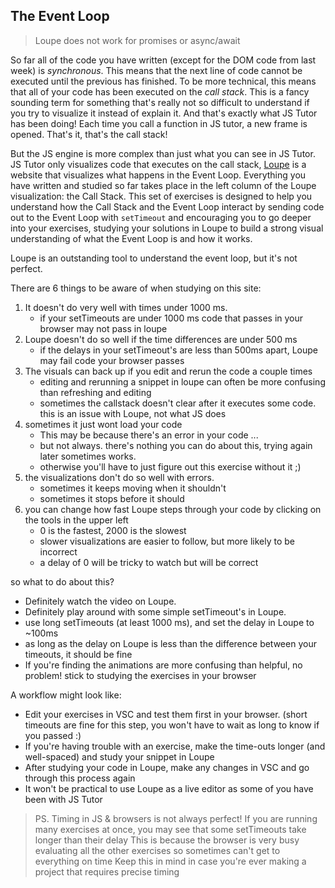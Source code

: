 ## The Event Loop

> Loupe does not work for promises or async/await

So far all of the code you have written (except for the DOM code from last week) is _synchronous_.  This means that the next line of code cannot be executed until the previous has finished.  To be more technical, this means that all of your code has been executed on the _call stack_.  This is a fancy sounding term for something that's really not so difficult to understand if you try to visualize it instead of explain it.  And that's exactly what JS Tutor has been doing!  Each time you call a function in JS tutor, a new frame is opened.  That's it, that's the call stack!

But the JS engine is more complex than just what you can see in JS Tutor.  JS Tutor only visualizes code that executes on the call stack, [Loupe](http://latentflip.com/loupe/) is a website that visualizes what happens in the Event Loop.  Everything you have written and studied so far takes place in the left column of the Loupe visualization: the Call Stack.  This set of exercises is designed to help you understand how the Call Stack and the Event Loop interact by sending code out to the Event Loop with ```setTimeout``` and encouraging you to go deeper into your exercises, studying your solutions in Loupe to build a strong visual understanding of what the Event Loop is and how it works.

Loupe is an outstanding tool to understand the event loop, but it's not perfect.

There are 6 things to be aware of when studying on this site:
1. It doesn't do very well with times under 1000 ms.
    * if your setTimeouts are under 1000 ms code that passes in your browser may not pass in loupe
2. Loupe doesn't do so well if the time differences are under 500 ms
    * if the delays in your setTimeout's are less than 500ms apart, Loupe may fail code your browser passes
3. The visuals can back up if you edit and rerun the code a couple times
    * editing and rerunning a snippet in loupe can often be more confusing than refreshing and editing
    * sometimes the callstack doesn't clear after it executes some code.  this is an issue with Loupe, not what JS does
4. sometimes it just wont load your code
    * This may be because there's an error in your code ...
    * but not always.  there's nothing you can do about this, trying again later sometimes works.
    * otherwise you'll have to just figure out this exercise without it ;)
5. the visualizations don't do so well with errors.
    * sometimes it keeps moving when it shouldn't
    * sometimes it stops before it should
6. you can change how fast Loupe steps through your code by clicking on the tools in the upper left
    * 0 is the fastest, 2000 is the slowest
    * slower visualizations are easier to follow, but more likely to be incorrect
    * a delay of 0 will be tricky to watch but will be correct

so what to do about this?
- Definitely watch the video on Loupe.
- Definitely play around with some simple setTimeout's in Loupe.
- use long setTimeouts (at least 1000 ms), and set the delay in Loupe to ~100ms
- as long as the delay on Loupe is less than the difference between your timeouts, it should be fine
- If you're finding the animations are more confusing than helpful, no problem! stick to studying the exercises in your browser

A workflow might look like:
- Edit your exercises in VSC and test them first in your browser.
  (short timeouts are fine for this step, you won't have to wait as long to know if you passed :)
- If you're having trouble with an exercise, make the time-outs longer (and well-spaced) and study your snippet in Loupe
- After studying your code in Loupe, make any changes in VSC and go through this process again
- It won't be practical to use Loupe as a live editor as some of you have been with JS Tutor

> PS. Timing in JS & browsers is not always perfect!
> If you are running many exercises at once, you may see that some setTimeouts take longer than their delay
> This is because the browser is very busy evaluating all the other exercises so sometimes can't get to everything on time
> Keep this in mind in case you're ever making a project that requires precise timing


